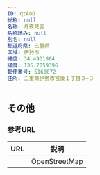 ```yaml
---
ID: qtAoO
総称: null
名称: 月夜見宮
名称読み: null
別名: null
都道府県: 三重県
区域: 伊勢市
緯度: 34.4931904
経度: 136.7059396
郵便番号: 5160072
住所: 三重県伊勢市宮後１丁目３−３
---
```


## その他

### 参考URL

| URL | 説明          |
| --- | ------------- |
|     | OpenStreetMap |
